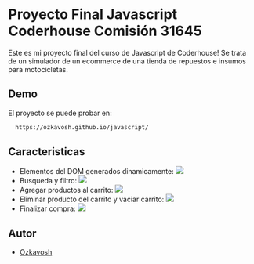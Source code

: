 
# Proyecto Final Javascript Coderhouse Comisión 31645

Este es mi proyecto final del curso de Javascript de Coderhouse!
Se trata de un simulador de un ecommerce de una tienda de repuestos e insumos
para motocicletas.


## Demo

El proyecto se puede probar en:

```bash
  https://ozkavosh.github.io/javascript/
```


## Caracteristicas

- Elementos del DOM generados dinamicamente:
    ![](./assets/img/dinamicos.gif)
- Busqueda y filtro:
    ![](./assets/img/filtros.gif)
- Agregar productos al carrito:
    ![](./assets/img/agregar.gif)
- Eliminar producto del carrito y vaciar carrito:
    ![](./assets/img/eliminar.gif)
- Finalizar compra:
    ![](./assets/img/finalizar.gif)


## Autor

- [Ozkavosh](https://www.github.com/ozkavosh)